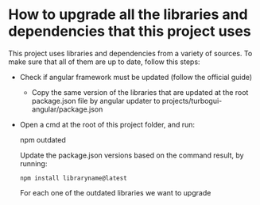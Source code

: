 # How to upgrade all the libraries and dependencies that this project uses


This project uses libraries and dependencies from a variety of sources. To make sure that all of them are up to date, follow this steps:

- Check if angular framework must be updated (follow the official guide)

    - Copy the same version of the libraries that are updated at the root package.json file by angular updater to projects/turbogui-angular/package.json

- Open a cmd at the root of this project folder, and run:

    npm outdated
    
    Update the package.json versions based on the command result, by running:
    
      npm install libraryname@latest
      
    For each one of the outdated libraries we want to upgrade